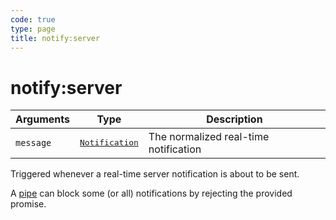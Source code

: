 ```yaml
---
code: true
type: page
title: notify:server
---
```


# notify:server

<SinceBadge version="1.0.0" />

| Arguments | Type                                                                      | Description                           |
| --------- | ------------------------------------------------------------------------- | ------------------------------------- |
| `message` | <pre><a href=/core/1/api/essentials/notifications/>Notification</a></pre> | The normalized real-time notification |

Triggered whenever a real-time server notification is about to be sent.

A [pipe](/core/1/plugins/essentials/pipes/) can block some (or all) notifications by rejecting the provided promise.
